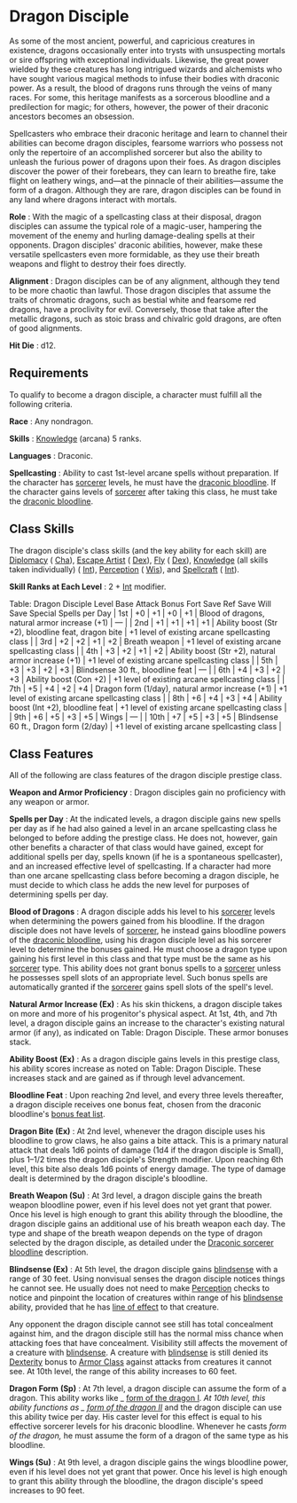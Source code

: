 # Dragon Disciple

As some of the most ancient, powerful, and capricious creatures in existence, dragons occasionally enter into trysts with unsuspecting mortals or sire offspring with exceptional individuals. Likewise, the great power wielded by these creatures has long intrigued wizards and alchemists who have sought various magical methods to infuse their bodies with draconic power. As a result, the blood of dragons runs through the veins of many races. For some, this heritage manifests as a sorcerous bloodline and a predilection for magic; for others, however, the power of their draconic ancestors becomes an obsession.

Spellcasters who embrace their draconic heritage and learn to channel their abilities can become dragon disciples, fearsome warriors who possess not only the repertoire of an accomplished sorcerer but also the ability to unleash the furious power of dragons upon their foes. As dragon disciples discover the power of their forebears, they can learn to breathe fire, take flight on leathery wings, and—at the pinnacle of their abilities—assume the form of a dragon. Although they are rare, dragon disciples can be found in any land where dragons interact with mortals.

**Role** : With the magic of a spellcasting class at their disposal, dragon disciples can assume the typical role of a magic-user, hampering the movement of the enemy and hurling damage-dealing spells at their opponents. Dragon disciples' draconic abilities, however, make these versatile spellcasters even more formidable, as they use their breath weapons and flight to destroy their foes directly.

**Alignment** : Dragon disciples can be of any alignment, although they tend to be more chaotic than lawful. Those dragon disciples that assume the traits of chromatic dragons, such as bestial white and fearsome red dragons, have a proclivity for evil. Conversely, those that take after the metallic dragons, such as stoic brass and chivalric gold dragons, are often of good alignments.

**Hit Die** : d12.

## Requirements

To qualify to become a dragon disciple, a character must fulfill all the following criteria.

**Race** : Any nondragon.

**Skills** : [Knowledge](../skills/knowledge.html#_knowledge) (arcana) 5 ranks.

**Languages** : Draconic.

**Spellcasting** : Ability to cast 1st-level arcane spells without preparation. If the character has [sorcerer](../classes/sorcerer.html#_sorcerer) levels, he must have the [draconic bloodline](../classes/sorcerer.html#_draconic). If the character gains levels of [sorcerer](../classes/sorcerer.html#_sorcerer) after taking this class, he must take the [draconic bloodline](../classes/sorcerer.html#_draconic).

## Class Skills

The dragon disciple's class skills (and the key ability for each skill) are [Diplomacy](../skills/diplomacy.html#_diplomacy) ( [Cha](../gettingStarted.html#_charisma-new)), [Escape Artist](../skills/escapeArtist.html#_escape-artist) ( [Dex](../gettingStarted.html#_dexterity)), [Fly](/pathfinderRPG/prd/skills/fly.html#_fly) ( [Dex](../gettingStarted.html#_dexterity)), [Knowledge](../skills/knowledge.html#_knowledge) (all skills taken individually) ( [Int](../gettingStarted.html#_intelligence)), [Perception](../skills/perception.html#_perception) ( [Wis](../gettingStarted.html#_wisdom)), and [Spellcraft](../skills/spellcraft.html#_spellcraft) ( [Int](../gettingStarted.html#_intelligence)).

**Skill Ranks at Each Level** : 2 + [Int](../gettingStarted.html#_intelligence) modifier.

<caption>Table: Dragon Disciple</caption><thead><tr>
<th>Level</th>
<th>Base Attack Bonus</th>
<th>Fort Save</th>
<th>Ref Save</th>
<th>Will Save</th>
<th>Special</th>
<th>Spells per Day</th>
</tr></thead>| 1st | +0 | +1 | +0 | +1 | Blood of dragons, natural armor increase (+1) | — |
| 2nd | +1 | +1 | +1 | +1 | Ability boost (Str +2), bloodline feat, dragon bite | +1 level of existing arcane spellcasting class |
| 3rd | +2 | +2 | +1 | +2 | Breath weapon | +1 level of existing arcane spellcasting class |
| 4th | +3 | +2 | +1 | +2 | Ability boost (Str +2), natural armor increase (+1) | +1 level of existing arcane spellcasting class |
| 5th | +3 | +3 | +2 | +3 | Blindsense 30 ft., bloodline feat | — |
| 6th | +4 | +3 | +2 | +3 | Ability boost (Con +2) | +1 level of existing arcane spellcasting class |
| 7th | +5 | +4 | +2 | +4 | Dragon form (1/day), natural armor increase (+1) | +1 level of existing arcane spellcasting class |
| 8th | +6 | +4 | +3 | +4 | Ability boost (Int +2), bloodline feat | +1 level of existing arcane spellcasting class |
| 9th | +6 | +5 | +3 | +5 | Wings | — |
| 10th | +7 | +5 | +3 | +5 | Blindsense 60 ft., Dragon form (2/day) | +1 level of existing arcane spellcasting class |

## Class Features

All of the following are class features of the dragon disciple prestige class.

**Weapon and Armor Proficiency** : Dragon disciples gain no proficiency with any weapon or armor.

**Spells per Day** : At the indicated levels, a dragon disciple gains new spells per day as if he had also gained a level in an arcane spellcasting class he belonged to before adding the prestige class. He does not, however, gain other benefits a character of that class would have gained, except for additional spells per day, spells known (if he is a spontaneous spellcaster), and an increased effective level of spellcasting. If a character had more than one arcane spellcasting class before becoming a dragon disciple, he must decide to which class he adds the new level for purposes of determining spells per day.

**Blood of Dragons** : A dragon disciple adds his level to his [sorcerer](../classes/sorcerer.html#_sorcerer) levels when determining the powers gained from his bloodline. If the dragon disciple does not have levels of [sorcerer](../classes/sorcerer.html#_sorcerer), he instead gains bloodline powers of the [draconic bloodline](../classes/sorcerer.html#_draconic), using his dragon disciple level as his sorcerer level to determine the bonuses gained. He must choose a dragon type upon gaining his first level in this class and that type must be the same as his [sorcerer](../classes/sorcerer.html#_sorcerer) type. This ability does not grant bonus spells to a [sorcerer](../classes/sorcerer.html#_sorcerer) unless he possesses spell slots of an appropriate level. Such bonus spells are automatically granted if the [sorcerer](../classes/sorcerer.html#_sorcerer) gains spell slots of the spell's level.

**Natural Armor Increase (Ex)** : As his skin thickens, a dragon disciple takes on more and more of his progenitor's physical aspect. At 1st, 4th, and 7th level, a dragon disciple gains an increase to the character's existing natural armor (if any), as indicated on Table: Dragon Disciple. These armor bonuses stack.

**Ability Boost (Ex)** : As a dragon disciple gains levels in this prestige class, his ability scores increase as noted on Table: Dragon Disciple. These increases stack and are gained as if through level advancement.

**Bloodline Feat** : Upon reaching 2nd level, and every three levels thereafter, a dragon disciple receives one bonus feat, chosen from the draconic bloodline's [bonus feat list](../classes/sorcerer.html#_draconic).

**Dragon Bite (Ex)** : At 2nd level, whenever the dragon disciple uses his bloodline to grow claws, he also gains a bite attack. This is a primary natural attack that deals 1d6 points of damage (1d4 if the dragon disciple is Small), plus 1–1/2 times the dragon disciple's Strength modifier. Upon reaching 6th level, this bite also deals 1d6 points of energy damage. The type of damage dealt is determined by the dragon disciple's bloodline.

**Breath Weapon (Su)** : At 3rd level, a dragon disciple gains the breath weapon bloodline power, even if his level does not yet grant that power. Once his level is high enough to grant this ability through the bloodline, the dragon disciple gains an additional use of his breath weapon each day. The type and shape of the breath weapon depends on the type of dragon selected by the dragon disciple, as detailed under the [Draconic sorcerer bloodline](../classes/sorcerer.html#_draconic) description.

**Blindsense (Ex)** : At 5th level, the dragon disciple gains [blindsense](../glossary.html#_blindsight-and-blindsense) with a range of 30 feet. Using nonvisual senses the dragon disciple notices things he cannot see. He usually does not need to make [Perception](../skills/perception.html#_perception) checks to notice and pinpoint the location of creatures within range of his [blindsense](../glossary.html#_blindsight-and-blindsense) ability, provided that he has [line of effect](../magic.html#_line-of-effect) to that creature.

Any opponent the dragon disciple cannot see still has total concealment against him, and the dragon disciple still has the normal miss chance when attacking foes that have concealment. Visibility still affects the movement of a creature with [blindsense](../glossary.html#_blindsight-and-blindsense). A creature with [blindsense](../glossary.html#_blindsight-and-blindsense) is still denied its [Dexterity](../gettingStarted.html#_dexterity) bonus to [Armor Class](../combat.html#_armor-class) against attacks from creatures it cannot see. At 10th level, the range of this ability increases to 60 feet.

**Dragon Form**  **(Sp)** : At 7th level, a dragon disciple can assume the form of a dragon. This ability works like _ [form of the dragon I](../spells/formOfTheDragon.html#_form-of-the-dragon-i)_. At 10th level, this ability functions as _ [form of the dragon II](../spells/formOfTheDragon.html#_form-of-the-dragon-ii)_ and the dragon disciple can use this ability twice per day. His caster level for this effect is equal to his effective sorcerer levels for his draconic bloodline. Whenever he casts _form of the dragon,_ he must assume the form of a dragon of the same type as his bloodline.

**Wings (Su)** : At 9th level, a dragon disciple gains the wings bloodline power, even if his level does not yet grant that power. Once his level is high enough to grant this ability through the bloodline, the dragon disciple's speed increases to 90 feet.

